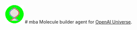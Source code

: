 <img src= "icon.png"/>
# mba
Molecule builder agent for <a href="https://universe.openai.com/">OpenAI Universe</a>.
